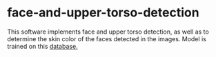 # face-and-upper-torso-detection
This software implements face and upper torso detection, as well as to determine the skin color of the faces detected in the images.
Model is trained on this [database.](https://www.kaggle.com/datasets/duanradivojevi/face-database)
